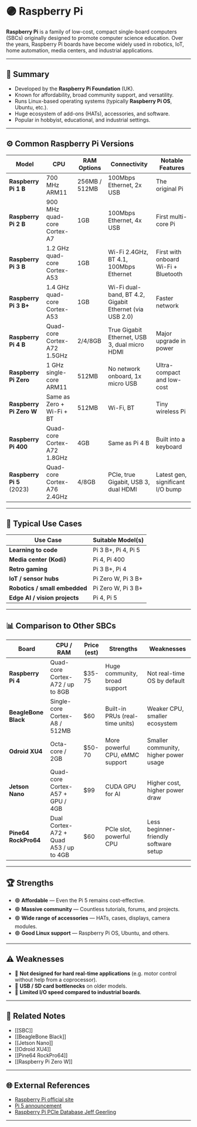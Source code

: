 # 🟣 Raspberry Pi

**Raspberry Pi** is a family of low-cost, compact single-board computers (SBCs) originally designed to promote computer science education. Over the years, Raspberry Pi boards have become widely used in robotics, IoT, home automation, media centers, and industrial applications.

---

## 🧠 Summary

- Developed by the **Raspberry Pi Foundation** (UK).
- Known for affordability, broad community support, and versatility.
- Runs Linux-based operating systems (typically **Raspberry Pi OS**, Ubuntu, etc.).
- Huge ecosystem of add-ons (HATs), accessories, and software.
- Popular in hobbyist, educational, and industrial settings.

---

## ⚙️ Common Raspberry Pi Versions

| Model             | CPU                          | RAM Options     | Connectivity                  | Notable Features                       |
|-------------------|-----------------------------|----------------|--------------------------------|----------------------------------------|
| **Raspberry Pi 1 B** | 700 MHz ARM11                | 256MB / 512MB   | 100Mbps Ethernet, 2x USB      | The original Pi                        |
| **Raspberry Pi 2 B** | 900 MHz quad-core Cortex-A7  | 1GB             | 100Mbps Ethernet, 4x USB      | First multi-core Pi                    |
| **Raspberry Pi 3 B** | 1.2 GHz quad-core Cortex-A53 | 1GB             | Wi-Fi 2.4GHz, BT 4.1, 100Mbps Ethernet | First with onboard Wi-Fi + Bluetooth |
| **Raspberry Pi 3 B+** | 1.4 GHz quad-core Cortex-A53 | 1GB             | Wi-Fi dual-band, BT 4.2, Gigabit Ethernet (via USB 2.0) | Faster network                        |
| **Raspberry Pi 4 B** | Quad-core Cortex-A72 1.5GHz  | 2/4/8GB         | True Gigabit Ethernet, USB 3, dual micro HDMI | Major upgrade in power                |
| **Raspberry Pi Zero** | 1 GHz single-core ARM11     | 512MB           | No network onboard, 1x micro USB | Ultra-compact and low-cost            |
| **Raspberry Pi Zero W** | Same as Zero + Wi-Fi + BT  | 512MB           | Wi-Fi, BT                      | Tiny wireless Pi                       |
| **Raspberry Pi 400** | Quad-core Cortex-A72 1.8GHz  | 4GB             | Same as Pi 4 B                 | Built into a keyboard                  |
| **Raspberry Pi 5** (2023) | Quad-core Cortex-A76 2.4GHz | 4/8GB           | PCIe, true Gigabit, USB 3, dual HDMI | Latest gen, significant I/O bump     |

---

## 🚀 Typical Use Cases

| Use Case                     | Suitable Model(s)                    |
|------------------------------|---------------------------------------|
| **Learning to code**          | Pi 3 B+, Pi 4, Pi 5                  |
| **Media center (Kodi)**       | Pi 4, Pi 400                         |
| **Retro gaming**              | Pi 3 B+, Pi 4                        |
| **IoT / sensor hubs**         | Pi Zero W, Pi 3 B+                   |
| **Robotics / small embedded** | Pi Zero W, Pi 3 B+                   |
| **Edge AI / vision projects** | Pi 4, Pi 5                           |

---

## 📊 Comparison to Other SBCs

| Board                 | CPU / RAM                        | Price (est) | Strengths                           | Weaknesses                             |
|-----------------------|----------------------------------|-------------|-------------------------------------|----------------------------------------|
| **Raspberry Pi 4**     | Quad-core Cortex-A72 / up to 8GB | $35-75      | Huge community, broad support       | Not real-time OS by default            |
| **BeagleBone Black**   | Single-core Cortex-A8 / 512MB    | $60         | Built-in PRUs (real-time units)     | Weaker CPU, smaller ecosystem          |
| **Odroid XU4**         | Octa-core / 2GB                  | $50-70      | More powerful CPU, eMMC support     | Smaller community, higher power usage  |
| **Jetson Nano**        | Quad-core Cortex-A57 + GPU / 4GB | $99         | CUDA GPU for AI                     | Higher cost, higher power draw         |
| **Pine64 RockPro64**   | Dual Cortex-A72 + Quad A53 / up to 4GB | $60     | PCIe slot, powerful CPU             | Less beginner-friendly software setup  |

---

## 🏆 Strengths

- 🟢 **Affordable** — Even the Pi 5 remains cost-effective.
- 🟢 **Massive community** — Countless tutorials, forums, and projects.
- 🟢 **Wide range of accessories** — HATs, cases, displays, camera modules.
- 🟢 **Good Linux support** — Raspberry Pi OS, Ubuntu, and others.

---

## ⚠️ Weaknesses

- 🔴 **Not designed for hard real-time applications** (e.g. motor control without help from a coprocessor).
- 🔴 **USB / SD card bottlenecks** on older models.
- 🔴 **Limited I/O speed compared to industrial boards**.

---

## 🔗 Related Notes

- [[SBC]]
- [[BeagleBone Black]]
- [[Jetson Nano]]
- [[Odroid XU4]]
- [[Pine64 RockPro64]]
- [[Raspberry Pi Zero W]]

---

## 🌐 External References

- [Raspberry Pi official site](https://www.raspberrypi.org/)
- [Pi 5 announcement](https://www.raspberrypi.com/news/introducing-raspberry-pi-5/)
- [Raspberry Pi PCIe Database Jeff Geerling](https://pipci.jeffgeerling.com/)

---
